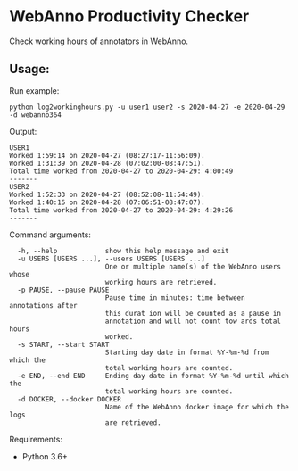 # WebAnno Productivity Checker

Check working hours of annotators in WebAnno.

## Usage:
Run example: 

`python log2workinghours.py -u user1 user2 -s 2020-04-27 -e 2020-04-29 -d webanno364`

Output:

```
USER1
Worked 1:59:14 on 2020-04-27 (08:27:17-11:56:09).
Worked 1:31:39 on 2020-04-28 (07:02:00-08:47:51).
Total time worked from 2020-04-27 to 2020-04-29: 4:00:49
-------
USER2
Worked 1:52:33 on 2020-04-27 (08:52:08-11:54:49).
Worked 1:40:16 on 2020-04-28 (07:06:51-08:47:07).
Total time worked from 2020-04-27 to 2020-04-29: 4:29:26
-------
```

Command arguments:
```
  -h, --help            show this help message and exit
  -u USERS [USERS ...], --users USERS [USERS ...]
                        One or multiple name(s) of the WebAnno users whose
                        working hours are retrieved.
  -p PAUSE, --pause PAUSE
                        Pause time in minutes: time between annotations after
                        this durat ion will be counted as a pause in
                        annotation and will not count tow ards total hours
                        worked.
  -s START, --start START
                        Starting day date in format %Y-%m-%d from which the
                        total working hours are counted.
  -e END, --end END     Ending day date in format %Y-%m-%d until which the
                        total working hours are counted.
  -d DOCKER, --docker DOCKER
                        Name of the WebAnno docker image for which the logs
                        are retrieved.
```
Requirements:
- Python 3.6+ 
